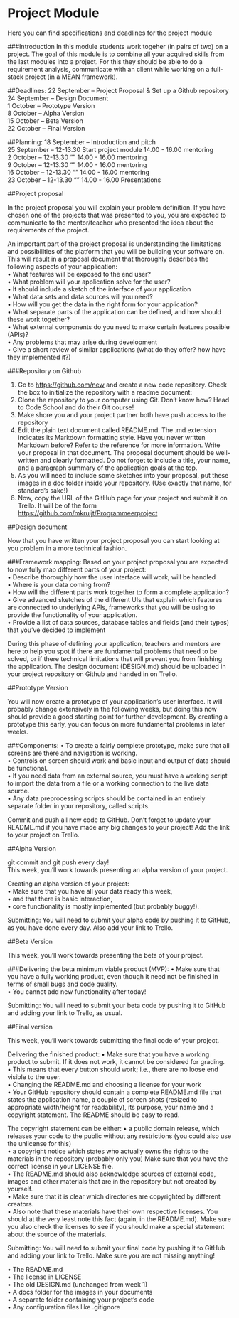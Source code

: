 # Project Module
Here you can find specifications and deadlines for the project module

###Introduction
In this module students work togeher (in pairs of two) on a project. The goal of this module is to combine all your acquired skills from the last modules into a project. For this they should be able to do a requirement analysis, communicate with an client while working on a full-stack project (in a MEAN framework).

##Deadlines:
22 September – Project Proposal & Set up a Github repository
<br>24 September – Design Document
<br>1 October – Prototype Version
<br>8 October – Alpha Version
<br>15 October – Beta Version
<br>22 October – Final Version

##Planning:
18 September – Introduction and pitch
<br>25 September – 12-13.30 Start project module 14.00 - 16.00 mentoring
<br>2 October – 12-13.30 “” 14.00 - 16.00 mentoring
<br>9 October – 12-13.30 “” 14.00 - 16.00 mentoring
<br>16 October – 12-13.30 “” 14.00 - 16.00 mentoring
<br>23 October – 12-13.30 “” 14.00 - 16.00 Presentations

##Project proposal

In the project proposal you will explain your problem definition. If you have chosen one of the projects that was presented to you, you are expected to communicate to the mentor/teacher who presented the idea about the requirements of the project.

An important part of the project proposal is understanding the limitations and possibilities of the platform that you will be building your software on. This will result in a proposal document that thoroughly describes the following aspects of your application:
<br>• What features will be exposed to the end user?
<br>• What problem will your application solve for the user?
<br>• It should include a sketch of the interface of your application
<br>• What data sets and data sources will you need?
<br>• How will you get the data in the right form for your application?
<br>• What separate parts of the application can be defined, and how should these work together?
<br>• What external components do you need to make certain features possible (APIs)?
<br>• Any problems that may arise during development
<br>• Give a short review of similar applications (what do they offer? how have they implemented it?)

###Repository on Github

1. Go to https://github.com/new and create a new code repository. Check the box to initialize the repository with a readme document:
2. Clone the repository to your computer using Git. Don’t know how? Head to Code School and do their Git course!
3. Make shore you and your project partner both have push access to the repository
4. Edit the plain text document called README.md. The .md extension indicates its Markdown formatting style. Have you never written Markdown before? Refer to the reference for more information. Write your proposal in that document. The proposal document should be well-written and clearly formatted. Do not forget to include a title, your name, and a paragraph summary of the application goals at the top.
4. As you will need to include some sketches into your proposal, put these images in a doc folder inside your repository. (Use exactly that name, for standard’s sake!)
5. Now, copy the URL of the GitHub page for your project and submit it on Trello. It will be of the form https://github.com/mkruijt/Programmeerproject

##Design document

Now that you have written your project proposal you can start looking at you problem in a more technical fashion.

###Framework mapping:
Based on your project proposal you are expected to now fully map different parts of your project:
<br>• Describe thoroughly how the user interface will work, will be handled
<br>• Where is your data coming from?
<br>• How will the different parts work together to form a complete application?
<br>• Give advanced sketches of the different UIs that explain which features are connected to underlying APIs, frameworks that you will be using to provide the functionality of your application.
<br>• Provide a list of data sources, database tables and fields (and their types) that you’ve decided to implement

During this phase of defining your application, teachers and mentors are here to help you spot if there are fundamental problems that need to be solved, or if there technical limitations that will prevent you from finishing the application.
The design document (DESIGN.md) should be uploaded in your project repository on Github and handed in on Trello.
 	
##Prototype Version

You will now create a prototype of your application’s user interface. It will probably change extensively in the following weeks, but doing this now should provide a good starting point for further development. By creating a prototype this early, you can focus on more fundamental problems in later weeks.

###Components:
• To create a fairly complete prototype, make sure that all screens are there and navigation is working. 
<br>• Controls on screen should work and basic input and output of data should be functional.
<br>• If you need data from an external source, you must have a working script to import the data from a file or a working connection to the live data source.
<br>• Any data preprocessing scripts should be contained in an entirely separate folder in your repository, called scripts.

Commit and push all new code to GitHub. Don’t forget to update your README.md if you have made any big changes to your project! Add the link to your project on Trello.
	
##Alpha Version

git commit and git push every day!
<br>This week, you’ll work towards presenting an alpha version of your project. 

Creating an alpha version of your project:
<br>• Make sure that you have all your data ready this week, 
<br>• and that there is basic interaction, 
<br>• core functionality is mostly implemented (but probably buggy!).
	
Submitting:
You will need to submit your alpha code by pushing it to GitHub, as you have done every day. Also add your link to Trello.

##Beta Version

This week, you’ll work towards presenting the beta of your project. 

###Delivering the beta minimum viable product (MVP):
• Make sure that you have a fully working product, even though it need not be finished in terms of small bugs and code quality. 
<br>• You cannot add new functionality after today!

Submitting:
You will need to submit your beta code by pushing it to GitHub and adding your link to Trello, as usual.

##Final version

This week, you’ll work towards submitting the final code of your project.  

Delivering the finished product:
• Make sure that you have a working product to submit. If it does not work, it cannot be considered for grading. 
<br>• This means that every button should work; i.e., there are no loose end visible to the user.
<br>• Changing the README.md and choosing a license for your work
<br>• Your GitHub repository should contain a complete README.md file that states the application name, a couple of screen shots (resized to appropriate width/height for readability), its purpose, your name and a copyright statement. The README should be easy to read.

The copyright statement can be either:
• a public domain release, which releases your code to the public without any restrictions (you could also use the unlicense for this)
<br>• a copyright notice which states who actually owns the rights to the materials in the repository (probably only you)
Make sure that you have the correct license in your LICENSE file.
<br>• The README.md should also acknowledge sources of external code, images and other materials that are in the repository but not created by yourself. 
<br>• Make sure that it is clear which directories are copyrighted by different creators.
<br>• Also note that these materials have their own respective licenses. You should at the very least note this fact (again, in the README.md). Make sure you also check the licenses to see if you should make a special statement about the source of the materials.

Submitting:
You will need to submit your final code by pushing it to GitHub and adding your link to Trello. Make sure you are not missing anything!

• The README.md
<br>• The license in LICENSE
<br>• The old DESIGN.md (unchanged from week 1)
<br>• A docs folder for the images in your documents
<br>• A separate folder containing your project’s code
<br>• Any configuration files like .gitignore
